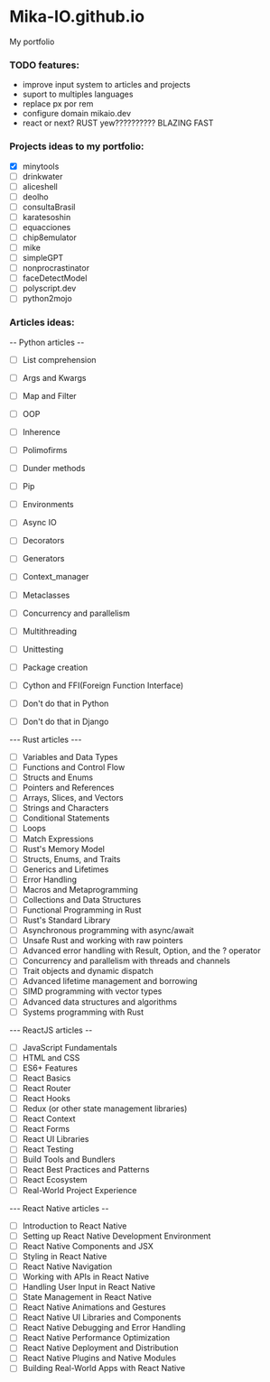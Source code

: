 # Mika-IO.github.io

My portfolio

### TODO features:

- improve input system to articles and projects
- suport to multiples languages
- replace px por rem
- configure domain mikaio.dev
- react or next? RUST yew?????????? BLAZING FAST

### Projects ideas to my portfolio:

- [x] minytools
- [ ] drinkwater
- [ ] aliceshell
- [ ] deolho
- [ ] consultaBrasil
- [ ] karatesoshin
- [ ] equacciones
- [ ] chip8emulator
- [ ] mike
- [ ] simpleGPT
- [ ] nonprocrastinator
- [ ] faceDetectModel
- [ ] polyscript.dev
- [ ] python2mojo

### Articles ideas:

-- Python articles --

- [ ] List comprehension
- [ ] Args and Kwargs
- [ ] Map and Filter
- [ ] OOP
- [ ] Inherence
- [ ] Polimofirms
- [ ] Dunder methods
- [ ] Pip
- [ ] Environments
- [ ] Async IO

- [ ] Decorators
- [ ] Generators
- [ ] Context_manager
- [ ] Metaclasses
- [ ] Concurrency and parallelism
- [ ] Multithreading
- [ ] Unittesting
- [ ] Package creation
- [ ] Cython and FFI(Foreign Function Interface)

- [ ] Don't do that in Python
- [ ] Don't do that in Django

--- Rust articles ---

- [ ] Variables and Data Types
- [ ] Functions and Control Flow
- [ ] Structs and Enums
- [ ] Pointers and References
- [ ] Arrays, Slices, and Vectors
- [ ] Strings and Characters
- [ ] Conditional Statements
- [ ] Loops
- [ ] Match Expressions
- [ ] Rust's Memory Model
- [ ] Structs, Enums, and Traits
- [ ] Generics and Lifetimes
- [ ] Error Handling
- [ ] Macros and Metaprogramming
- [ ] Collections and Data Structures
- [ ] Functional Programming in Rust
- [ ] Rust's Standard Library
- [ ] Asynchronous programming with async/await
- [ ] Unsafe Rust and working with raw pointers
- [ ] Advanced error handling with Result, Option, and the ? operator
- [ ] Concurrency and parallelism with threads and channels
- [ ] Trait objects and dynamic dispatch
- [ ] Advanced lifetime management and borrowing
- [ ] SIMD programming with vector types
- [ ] Advanced data structures and algorithms
- [ ] Systems programming with Rust

--- ReactJS articles --

- [ ] JavaScript Fundamentals
- [ ] HTML and CSS
- [ ] ES6+ Features
- [ ] React Basics
- [ ] React Router
- [ ] React Hooks
- [ ] Redux (or other state management libraries)
- [ ] React Context
- [ ] React Forms
- [ ] React UI Libraries
- [ ] React Testing
- [ ] Build Tools and Bundlers
- [ ] React Best Practices and Patterns
- [ ] React Ecosystem
- [ ] Real-World Project Experience

--- React Native articles --

- [ ] Introduction to React Native
- [ ] Setting up React Native Development Environment
- [ ] React Native Components and JSX
- [ ] Styling in React Native
- [ ] React Native Navigation
- [ ] Working with APIs in React Native
- [ ] Handling User Input in React Native
- [ ] State Management in React Native
- [ ] React Native Animations and Gestures
- [ ] React Native UI Libraries and Components
- [ ] React Native Debugging and Error Handling
- [ ] React Native Performance Optimization
- [ ] React Native Deployment and Distribution
- [ ] React Native Plugins and Native Modules
- [ ] Building Real-World Apps with React Native
